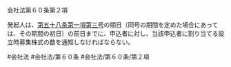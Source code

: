 会社法第６０条第２項

発起人は、[第五十八条第一項第三号](会社法＿＿＿＿第５８条第１項第３号)の期日（同号の期間を定めた場合にあっては、その期間の初日）の前日までに、申込者に対し、当該申込者に割り当てる設立時募集株式の数を通知しなければならない。

#会社法
#会社法/第６０条
#会社法/第６０条/第２項
